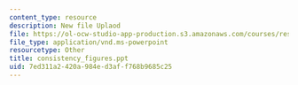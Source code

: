 ```yaml
---
content_type: resource
description: New file Uplaod
file: https://ol-ocw-studio-app-production.s3.amazonaws.com/courses/res-6-004-principles-of-computer-system-design-an-introduction-spring-2009/7ed311a2420a984ed3aff768b9685c25_consistency_figures.ppt
file_type: application/vnd.ms-powerpoint
resourcetype: Other
title: consistency_figures.ppt
uid: 7ed311a2-420a-984e-d3af-f768b9685c25
---
```


